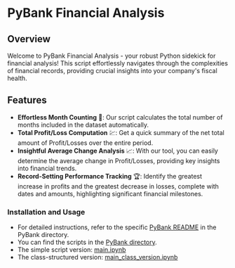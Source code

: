 # PyBank Financial Analysis

## Overview
Welcome to PyBank Financial Analysis - your robust Python sidekick for financial analysis! This script effortlessly navigates through the complexities of financial records, providing crucial insights into your company's fiscal health.

## Features
- **Effortless Month Counting** 📅: Our script calculates the total number of months included in the dataset automatically.
- **Total Profit/Loss Computation** 💹: Get a quick summary of the net total amount of Profit/Losses over the entire period.
- **Insightful Average Change Analysis** 📈: With our tool, you can easily determine the average change in Profit/Losses, providing key insights into financial trends.
- **Record-Setting Performance Tracking** 🏆: Identify the greatest increase in profits and the greatest decrease in losses, complete with dates and amounts, highlighting significant financial milestones.

### Installation and Usage
- For detailed instructions, refer to the specific [PyBank README](README.md) in the PyBank directory.
- You can find the scripts in the [PyBank directory](../).
- The simple script version: [main.ipynb](main.ipynb)
- The class-structured version: [main_class_version.ipynb](main_class_version.ipynb)
